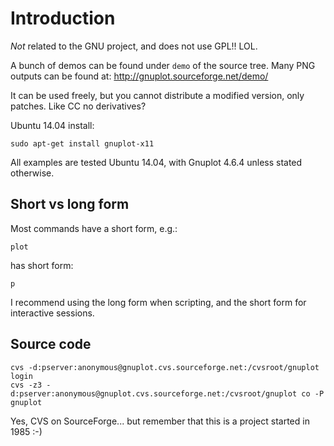 # Introduction

*Not* related to the GNU project, and does not use GPL!! LOL.

A bunch of demos can be found under `demo` of the source tree. Many PNG outputs can be found at: <http://gnuplot.sourceforge.net/demo/>

It can be used freely, but you cannot distribute a modified version, only patches. Like CC no derivatives?

Ubuntu 14.04 install:

    sudo apt-get install gnuplot-x11

All examples are tested Ubuntu 14.04, with Gnuplot 4.6.4 unless stated otherwise.

## Short vs long form

Most commands have a short form, e.g.:

    plot

has short form:

    p

I recommend using the long form when scripting, and the short form for interactive sessions.

## Source code

    cvs -d:pserver:anonymous@gnuplot.cvs.sourceforge.net:/cvsroot/gnuplot login
    cvs -z3 -d:pserver:anonymous@gnuplot.cvs.sourceforge.net:/cvsroot/gnuplot co -P gnuplot

Yes, CVS on SourceForge... but remember that this is a project started in 1985 :-)
